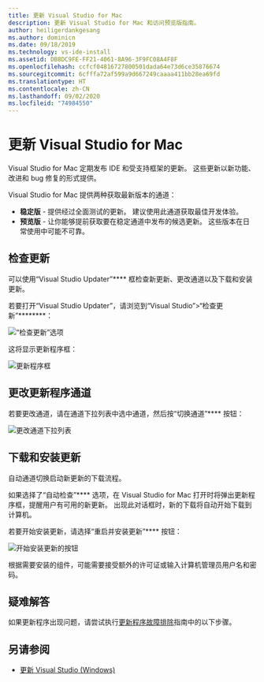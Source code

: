 ```yaml
---
title: 更新 Visual Studio for Mac
description: 更新 Visual Studio for Mac 和访问预览版指南。
author: heiligerdankgesang
ms.author: dominicn
ms.date: 09/18/2019
ms.technology: vs-ide-install
ms.assetid: DB8DC9FE-FF21-4061-8A96-3F9FC08A4F8F
ms.openlocfilehash: ccfcf04816727800501dada64e73d6ce35876674
ms.sourcegitcommit: 6cfffa72af599a9d667249caaaa411bb28ea69fd
ms.translationtype: HT
ms.contentlocale: zh-CN
ms.lasthandoff: 09/02/2020
ms.locfileid: "74984550"
---
```

# <a name="update-visual-studio-for-mac"></a>更新 Visual Studio for Mac

Visual Studio for Mac 定期发布 IDE 和受支持框架的更新。 这些更新以新功能、改进和 bug 修复的形式提供。

Visual Studio for Mac 提供两种获取最新版本的通道：

* **稳定版** - 提供经过全面测试的更新。 建议使用此通道获取最佳开发体验。
* **预览版** - 让你能够提前获取要在稳定通道中发布的候选更新。 这些版本在日常使用中可能不可靠。

## <a name="checking-for-updates"></a>检查更新

可以使用“Visual Studio Updater”**** 框检查新更新、更改通道以及下载和安装更新。

若要打开“Visual Studio Updater”，请浏览到“Visual Studio”>“检查更新”********：

![“检查更新”选项](media/update-image1.png)

这将显示更新程序框：

![更新程序框](media/update-image2.png)

## <a name="changing-the-updater-channel"></a>更改更新程序通道

若要更改通道，请在通道下拉列表中选中通道，然后按“切换通道”**** 按钮：

![更改通道下拉列表](media/update-image3.png)

## <a name="downloading-and-installing-updates"></a>下载和安装更新

自动通道切换启动新更新的下载流程。

如果选择了“自动检查”**** 选项，在 Visual Studio for Mac 打开时将弹出更新程序框，提醒用户有可用的新更新。 出现此对话框时，新的下载将自动开始下载到计算机。

若要开始安装更新，请选择“重启并安装更新”**** 按钮：

![开始安装更新的按钮](media/update-image4.png)

根据需要安装的组件，可能需要接受额外的许可证或输入计算机管理员用户名和密码。

## <a name="troubleshooting"></a>疑难解答

如果更新程序出现问题，请尝试执行[更新程序故障排除](updater-troubleshooting.md)指南中的以下步骤。

## <a name="see-also"></a>另请参阅

- [更新 Visual Studio (Windows)](/visualstudio/install/update-visual-studio)
